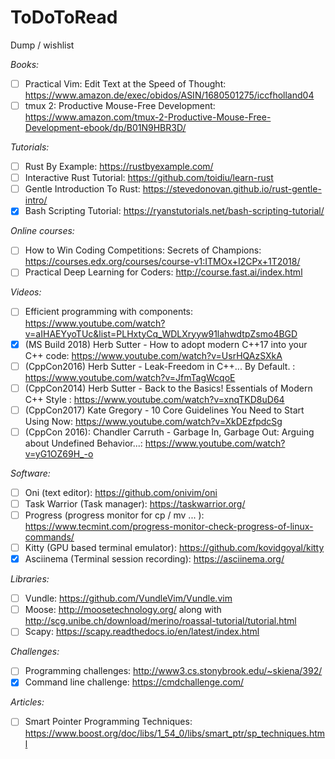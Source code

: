 # ToDoToRead
Dump / wishlist

*Books:*

- [ ] Practical Vim: Edit Text at the Speed of Thought: https://www.amazon.de/exec/obidos/ASIN/1680501275/iccfholland04
- [ ] tmux 2: Productive Mouse-Free Development: https://www.amazon.com/tmux-2-Productive-Mouse-Free-Development-ebook/dp/B01N9HBR3D/

*Tutorials:*

- [ ] Rust By Example: https://rustbyexample.com/
- [ ] Interactive Rust Tutorial: https://github.com/toidiu/learn-rust
- [ ] Gentle Introduction To Rust: https://stevedonovan.github.io/rust-gentle-intro/
- [x] Bash Scripting Tutorial: https://ryanstutorials.net/bash-scripting-tutorial/

*Online courses:*

- [ ] How to Win Coding Competitions: Secrets of Champions: https://courses.edx.org/courses/course-v1:ITMOx+I2CPx+1T2018/
- [ ] Practical Deep Learning for Coders: http://course.fast.ai/index.html

*Videos:*
- [ ] Efficient programming with components: https://www.youtube.com/watch?v=aIHAEYyoTUc&list=PLHxtyCq_WDLXryyw91lahwdtpZsmo4BGD
- [x] (MS Build 2018) Herb Sutter - How to adopt modern C++17 into your C++ code: https://www.youtube.com/watch?v=UsrHQAzSXkA
- [ ] (CppCon2016) Herb Sutter - Leak-Freedom in C++... By Default. : https://www.youtube.com/watch?v=JfmTagWcqoE
- [ ] (CppCon2014) Herb Sutter - Back to the Basics! Essentials of Modern C++ Style : https://www.youtube.com/watch?v=xnqTKD8uD64
- [ ] (CppCon2017) Kate Gregory - 10 Core Guidelines You Need to Start Using Now: https://www.youtube.com/watch?v=XkDEzfpdcSg
- [ ] (CppCon 2016): Chandler Carruth - Garbage In, Garbage Out: Arguing about Undefined Behavior...: https://www.youtube.com/watch?v=yG1OZ69H_-o

*Software:*

- [ ] Oni (text editor): https://github.com/onivim/oni
- [ ] Task Warrior (Task manager): https://taskwarrior.org/
- [ ] Progress (progress monitor for cp / mv ... ): https://www.tecmint.com/progress-monitor-check-progress-of-linux-commands/
- [ ] Kitty (GPU based terminal emulator): https://github.com/kovidgoyal/kitty
- [x] Asciinema (Terminal session recording): https://asciinema.org/

*Libraries:*

- [ ] Vundle: https://github.com/VundleVim/Vundle.vim
- [ ] Moose: http://moosetechnology.org/ along with http://scg.unibe.ch/download/merino/roassal-tutorial/tutorial.html
- [ ] Scapy: https://scapy.readthedocs.io/en/latest/index.html

*Challenges:*

- [ ] Programming challenges: http://www3.cs.stonybrook.edu/~skiena/392/
- [x] Command line challenge: https://cmdchallenge.com/

*Articles:*

- [ ] Smart Pointer Programming Techniques: https://www.boost.org/doc/libs/1_54_0/libs/smart_ptr/sp_techniques.html
